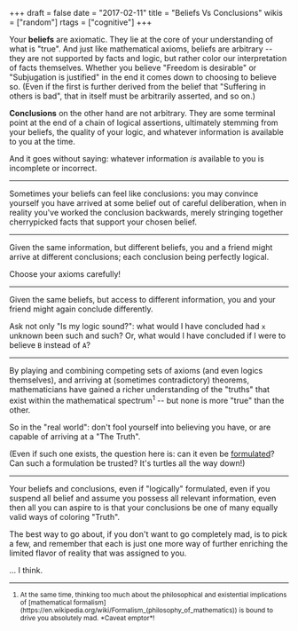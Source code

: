 +++
draft = false
date = "2017-02-11"
title = "Beliefs Vs Conclusions"
wikis = ["random"]
rtags = ["cognitive"]
+++

Your **beliefs** are axiomatic. They lie at the core of your understanding of
what is "true". And just like mathematical axioms, beliefs are arbitrary -- they
are not supported by facts and logic, but rather color our interpretation of
facts themselves. Whether you believe "Freedom is desirable" or "Subjugation is
justified" in the end it comes down to choosing to believe so. (Even if the
first is further derived from the belief that "Suffering in others is bad", that
in itself must be arbitrarily asserted, and so on.)

**Conclusions** on the other hand are not arbitrary. They are some terminal
point at the end of a chain of logical assertions, ultimately stemming from your
beliefs, the quality of your logic, and whatever information is available to you
at the time.

And it goes without saying: whatever information *is* available to you is
incomplete or incorrect.

---

Sometimes your beliefs can feel like conclusions: you may convince yourself you
have arrived at some belief out of careful deliberation, when in reality you've
worked the conclusion backwards, merely stringing together cherrypicked facts
that support your chosen belief.

---

Given the same information, but different beliefs, you and a friend might arrive
at different conclusions; each conclusion being perfectly logical.

Choose your axioms carefully!

---

Given the same beliefs, but access to different information, you and your friend
might again conclude differently.

Ask not only "Is my logic sound?": what would I have concluded had `x` unknown
been such and such? Or, what would I have concluded if I were to believe `B`
instead of `A`?

---

By playing and combining competing sets of axioms (and even logics themselves),
and arriving at (sometimes contradictory) theorems, mathematicians have gained a
richer understanding of the "truths" that exist within the mathematical
spectrum<sup>1</sup> -- but none is more "true" than the other.

So in the "real world": don't fool yourself into believing you have, or are
capable of arriving at a "The Truth".

(Even if such one exists, the question here is: can it even be
[formulated](https://en.wikipedia.org/wiki/G%C3%B6del's_incompleteness_theorems)?
Can such a formulation be trusted? It's turtles all the way down!)

---

Your beliefs and conclusions, even if "logically" formulated, even if you
suspend all belief and assume you possess all relevant information, even then
all you can aspire to is that your conclusions be one of many equally valid
ways of coloring "Truth".

The best way to go about, if you don't want to go completely mad, is to pick a
few, and remember that each is just one more way of further enriching the
limited flavor of reality that was assigned to you.

... I think.

---

<small>

<ol>
  <li>
    At the same time, thinking too much about the philosophical and existential
    implications of [mathematical
    formalism](https://en.wikipedia.org/wiki/Formalism_(philosophy_of_mathematics))
    is bound to drive you absolutely mad. *Caveat emptor*!
  </li>
</ol>
</small>
